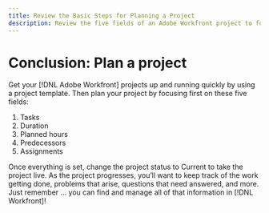 ```yaml
---
title: Review the Basic Steps for Planning a Project
description: Review the five fields of an Adobe Workfront project to focus on when planning a project—tasks, duration, planned hours, predecessors, and assignments.
---
```

# Conclusion: Plan a project

Get your [!DNL Adobe Workfront] projects up and running quickly by using a project template. Then plan your project by focusing first on these five fields:

1. Tasks
1. Duration
1. Planned hours
1. Predecessors
1. Assignments

Once everything is set, change the project status to Current to take the project live. As the project progresses, you’ll want to keep track of the work getting done, problems that arise, questions that need answered, and more. Just remember ... you can find and manage all of that information in [!DNL Workfront]!

<!---
footer urls for the LP
Plan a project 
Edit projects
Overview of the project planned start date
Overview of the project planned completion date
Tasks overview
Task duration and duration types 
Use task predecessors 
Modify multiple user assignments in a task list
Notifications: Information about work assigned to me 
--->
